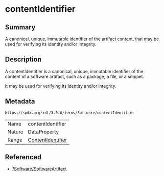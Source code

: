 <!-- Automatically generated by spec-parser v2.1.0 on 2024-06-17T10:36:57.838737+00:00 -->
<!-- SPDX-License-Identifier: Community-Spec-1.0 -->

# contentIdentifier

## Summary

A canonical, unique, immutable identifier of the artifact content, that may be
used for verifying its identity and/or integrity.


## Description

A contentIdentifier is a canonical, unique, immutable identifier of the content
of a software artifact, such as a package, a file, or a snippet.

It may be used for verifying its identity and/or integrity.


## Metadata

`https://spdx.org/rdf/3.0.0/terms/Software/contentIdentifier`


| | |
|---|---|
| Name | contentIdentifier |
| Nature | DataProperty |
| Range | [ContentIdentifier](../Classes/ContentIdentifier.md) |




## Referenced

- [/Software/SoftwareArtifact](../../Software/Classes/SoftwareArtifact.md)

